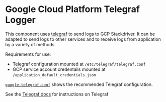 # Google Cloud Platform Telegraf Logger

This component uses
[telegraf](https://docs.fluentd.org/v1.0/articles/quickstart) to send
logs to GCP Stackdriver. It can be adapted to send logs to other
services and to receive logs from application by a variety of methods.

Requirements for use:

* Telegraf configuration mounted at `/etc/telegraf/telegraf.conf`
* GCP service account credentails mounted at `/application_default_credentials.json`

[`google-telegraf.conf`](./conf/google-telegraf.conf) shows the recommended Telegraf configuration.

See the
[Telegraf docs](https://github.com/influxdata/telegraf) for instructions on Telegraf


